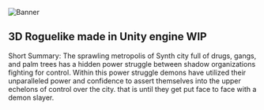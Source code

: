 ![Banner](https://user-images.githubusercontent.com/61236243/229783227-54466c08-481d-4441-ab77-d95340bacea4.jpg)


## 3D Roguelike made in Unity engine WIP

Short Summary: The sprawling metropolis of Synth city full of drugs, gangs, and palm trees has a hidden power struggle between shadow organizations fighting for control. Within this power struggle demons have utilized their unparalleled power and confidence to assert themselves into the upper echelons of control over the city. that is until they get put face to face with a demon slayer.
